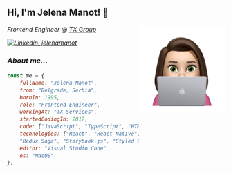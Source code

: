 <h2>Hi, I'm Jelena Manot! 👋</h2>
<img align='right' src="./image.png" width="200">
<p><em>Frontend Engineer @ <a href="https://tx.group/en">TX Group</a><br/>

[![Linkedin: jelenamanot](https://img.shields.io/badge/-jelenamanot-blue?style=flat-square&logo=Linkedin&logoColor=white&link=https://www.linkedin.com/in/jelenamanot/)](https://www.linkedin.com/in/jelenamanot/)

### About me...

```javascript
const me = {
    fullName: "Jelena Manot",
    from: "Belgrade, Serbia",
    bornIn: 1995,
    role: "Frontend Engineer",
    workingAt: "TX Services",
    startedCodingIn: 2017,
    code: ["JavaScript", "TypeScript", "HTML5", "CSS3"],
    technologies: ["React", "React Native", "Next.js", "Redux",
    "Redux Saga", "Storybook.js", "Styled Components", "Jest"],
    editor: "Visual Studio Code"
    os: "MacOS"
};
```


<!--
**jelenamanot/jelenamanot** is a ✨ _special_ ✨ repository because its `README.md` (this file) appears on your GitHub profile.

Here are some ideas to get you started:

- 🔭 I’m currently working on ...
- 🌱 I’m currently learning ...
- 👯 I’m looking to collaborate on ...
- 🤔 I’m looking for help with ...
- 💬 Ask me about ...
- 📫 How to reach me: ...
- 😄 Pronouns: ...
- ⚡ Fun fact: ...
-->
